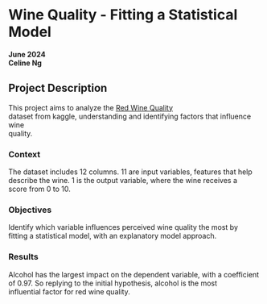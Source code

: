 # Wine Quality - Fitting a Statistical Model
**June 2024**<br>
**Celine Ng**<br>

## Project Description
This project aims to analyze the [Red Wine Quality](https://www.kaggle.com/datasets/uciml/red-wine-quality-cortez-et-al-2009) <br>
dataset from kaggle, understanding and identifying factors that influence 
wine <br> quality. 

### Context
The dataset includes 12 columns. 11 are input variables, features that help 
<br> describe the wine. 1 is the output variable, where the wine receives a<br>
score from 0 to 10.

### Objectives
Identify which variable influences perceived wine quality the most by<br>
fitting a statistical model, with an explanatory model approach.

### Results
Alcohol has the largest impact on the dependent variable, with a coefficient
 <br>
 of 0.97. So replying to the initial hypothesis, alcohol is the most <br>
influential factor for red wine quality.